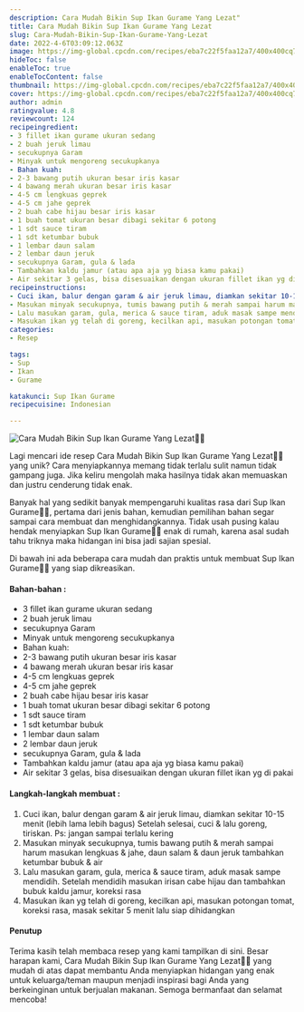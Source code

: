 ```yaml
---
description: Cara Mudah Bikin Sup Ikan Gurame Yang Lezat"
title: Cara Mudah Bikin Sup Ikan Gurame Yang Lezat
slug: Cara-Mudah-Bikin-Sup-Ikan-Gurame-Yang-Lezat
date: 2022-4-6T03:09:12.063Z
image: https://img-global.cpcdn.com/recipes/eba7c22f5faa12a7/400x400cq70/photo.jpg
hideToc: false
enableToc: true
enableTocContent: false
thumbnail: https://img-global.cpcdn.com/recipes/eba7c22f5faa12a7/400x400cq70/photo.jpg
cover: https://img-global.cpcdn.com/recipes/eba7c22f5faa12a7/400x400cq70/photo.jpg
author: admin
ratingvalue: 4.8
reviewcount: 124
recipeingredient:
- 3 fillet ikan gurame ukuran sedang
- 2 buah jeruk limau
- secukupnya Garam
- Minyak untuk mengoreng secukupkanya
- Bahan kuah:
- 2-3 bawang putih ukuran besar iris kasar
- 4 bawang merah ukuran besar iris kasar
- 4-5 cm lengkuas geprek
- 4-5 cm jahe geprek
- 2 buah cabe hijau besar iris kasar
- 1 buah tomat ukuran besar dibagi sekitar 6 potong
- 1 sdt sauce tiram
- 1 sdt ketumbar bubuk
- 1 lembar daun salam
- 2 lembar daun jeruk
- secukupnya Garam, gula & lada
- Tambahkan kaldu jamur (atau apa aja yg biasa kamu pakai)
- Air sekitar 3 gelas, bisa disesuaikan dengan ukuran fillet ikan yg di pakai
recipeinstructions:
- Cuci ikan, balur dengan garam & air jeruk limau, diamkan sekitar 10-15 menit (lebih lama lebih bagus) Setelah selesai, cuci & lalu goreng, tiriskan. Ps: jangan sampai terlalu kering
- Masukan minyak secukupnya, tumis bawang putih & merah sampai harum masukan lengkuas & jahe, daun salam & daun jeruk tambahkan ketumbar bubuk & air
- Lalu masukan garam, gula, merica & sauce tiram, aduk masak sampe mendidih. Setelah mendidih masukan irisan cabe hijau dan tambahkan bubuk kaldu jamur, koreksi rasa
- Masukan ikan yg telah di goreng, kecilkan api, masukan potongan tomat, koreksi rasa, masak sekitar 5 menit lalu siap dihidangkan
categories:
- Resep

tags:
- Sup
- Ikan
- Gurame

katakunci: Sup Ikan Gurame
recipecuisine: Indonesian

---
```


![Cara Mudah Bikin Sup Ikan Gurame Yang Lezat👩‍🍳](https://img-global.cpcdn.com/recipes/eba7c22f5faa12a7/400x400cq70/photo.jpg)

Lagi mencari ide resep Cara Mudah Bikin Sup Ikan Gurame Yang Lezat👩‍🍳 yang unik? Cara menyiapkannya memang tidak terlalu sulit namun tidak gampang juga. Jika keliru mengolah maka hasilnya tidak akan memuaskan dan justru cenderung tidak enak.

Banyak hal yang sedikit banyak mempengaruhi kualitas rasa dari Sup Ikan Gurame👩‍🍳, pertama dari jenis bahan, kemudian pemilihan bahan segar sampai cara membuat dan menghidangkannya. Tidak usah pusing kalau hendak menyiapkan Sup Ikan Gurame👩‍🍳 enak di rumah, karena asal sudah tahu triknya maka hidangan ini bisa jadi sajian spesial.

Di bawah ini ada beberapa cara mudah dan praktis untuk membuat Sup Ikan Gurame👩‍🍳 yang siap dikreasikan.

<!--inarticleads1-->

#### Bahan-bahan :

- 3 fillet ikan gurame ukuran sedang
- 2 buah jeruk limau
- secukupnya Garam
- Minyak untuk mengoreng secukupkanya
- Bahan kuah:
- 2-3 bawang putih ukuran besar iris kasar
- 4 bawang merah ukuran besar iris kasar
- 4-5 cm lengkuas geprek
- 4-5 cm jahe geprek
- 2 buah cabe hijau besar iris kasar
- 1 buah tomat ukuran besar dibagi sekitar 6 potong
- 1 sdt sauce tiram
- 1 sdt ketumbar bubuk
- 1 lembar daun salam
- 2 lembar daun jeruk
- secukupnya Garam, gula & lada
- Tambahkan kaldu jamur (atau apa aja yg biasa kamu pakai)
- Air sekitar 3 gelas, bisa disesuaikan dengan ukuran fillet ikan yg di pakai

<!--inarticleads2-->

#### Langkah-langkah membuat :

1. Cuci ikan, balur dengan garam & air jeruk limau, diamkan sekitar 10-15 menit (lebih lama lebih bagus) Setelah selesai, cuci & lalu goreng, tiriskan. Ps: jangan sampai terlalu kering
1. Masukan minyak secukupnya, tumis bawang putih & merah sampai harum masukan lengkuas & jahe, daun salam & daun jeruk tambahkan ketumbar bubuk & air
1. Lalu masukan garam, gula, merica & sauce tiram, aduk masak sampe mendidih. Setelah mendidih masukan irisan cabe hijau dan tambahkan bubuk kaldu jamur, koreksi rasa
1. Masukan ikan yg telah di goreng, kecilkan api, masukan potongan tomat, koreksi rasa, masak sekitar 5 menit lalu siap dihidangkan

#### Penutup

Terima kasih telah membaca resep yang kami tampilkan di sini. Besar harapan kami, Cara Mudah Bikin Sup Ikan Gurame Yang Lezat👩‍🍳 yang mudah di atas dapat membantu Anda menyiapkan hidangan yang enak untuk keluarga/teman maupun menjadi inspirasi bagi Anda yang berkeinginan untuk berjualan makanan. Semoga bermanfaat dan selamat mencoba!
